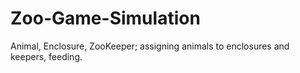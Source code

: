 # Zoo-Game-Simulation
 Animal, Enclosure, ZooKeeper; assigning animals to enclosures and keepers, feeding.

